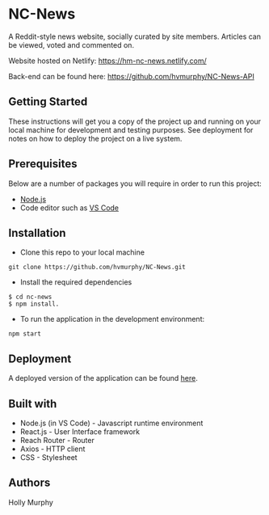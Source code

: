 # NC-News

A Reddit-style news website, socially curated by site members. Articles can be viewed, voted and commented on.

Website hosted on Netlify: https://hm-nc-news.netlify.com/

Back-end can be found here: https://github.com/hvmurphy/NC-News-API

## Getting Started
These instructions will get you a copy of the project up and running on your local machine for development and testing purposes. See deployment for notes on how to deploy the project on a live system.

## Prerequisites
Below are a number of packages you will require in order to run this project:

- [Node.js](https://nodejs.org/en/)
- Code editor such as [VS Code](https://code.visualstudio.com/)

## Installation
- Clone this repo to your local machine 
```
git clone https://github.com/hvmurphy/NC-News.git
```
- Install the required dependencies
``` 
$ cd nc-news
$ npm install.
```

- To run the application in the development environment:
```
npm start
```

## Deployment
A deployed version of the application can be found [here](https://hm-nc-news.netlify.com/).

## Built with
- Node.js (in VS Code) - Javascript runtime environment
- React.js - User Interface framework
- Reach Router - Router
- Axios - HTTP client
- CSS - Stylesheet

## Authors
Holly Murphy
